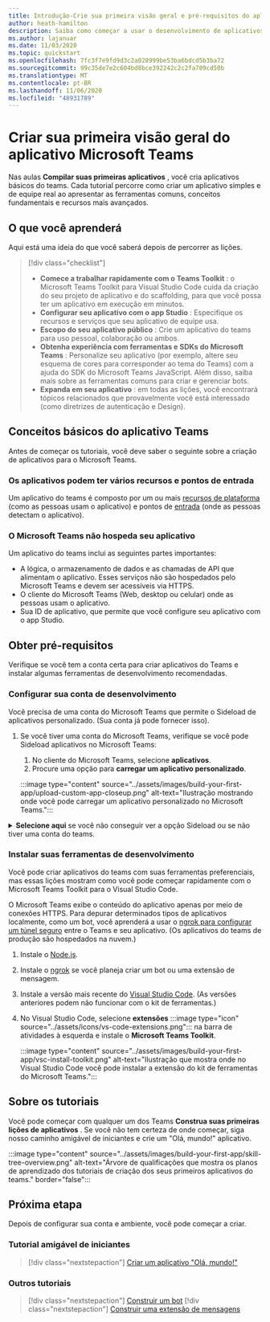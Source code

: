 ```yaml
---
title: Introdução-Crie sua primeira visão geral e pré-requisitos do aplicativo
author: heath-hamilton
description: Saiba como começar a usar o desenvolvimento de aplicativos do Microsoft Teams e configurar seu ambiente.
ms.author: lajanuar
ms.date: 11/03/2020
ms.topic: quickstart
ms.openlocfilehash: 7fc3f7e9fd9d3c2a028999be53ba6bdcd5b3ba72
ms.sourcegitcommit: 99c35de7e2c604bd8bce392242c2c2fa709cd50b
ms.translationtype: MT
ms.contentlocale: pt-BR
ms.lasthandoff: 11/06/2020
ms.locfileid: "48931789"
---
```

# <a name="build-your-first-microsoft-teams-app-overview"></a>Criar sua primeira visão geral do aplicativo Microsoft Teams

Nas aulas **Compilar suas primeiras aplicativos** , você cria aplicativos básicos do teams. Cada tutorial percorre como criar um aplicativo simples e de equipe real ao apresentar as ferramentas comuns, conceitos fundamentais e recursos mais avançados.

## <a name="what-youll-learn"></a>O que você aprenderá

Aqui está uma ideia do que você saberá depois de percorrer as lições.

> [!div class="checklist"]
  >
  > * **Comece a trabalhar rapidamente com o Teams Toolkit** : o Microsoft Teams Toolkit para Visual Studio Code cuida da criação do seu projeto de aplicativo e do scaffolding, para que você possa ter um aplicativo em execução em minutos.
  > * **Configurar seu aplicativo com o app Studio** : Especifique os recursos e serviços que seu aplicativo de equipe usa.
  > * **Escopo do seu aplicativo público** : Crie um aplicativo do teams para uso pessoal, colaboração ou ambos.
  > * **Obtenha experiência com ferramentas e SDKs do Microsoft Teams** : Personalize seu aplicativo (por exemplo, altere seu esquema de cores para corresponder ao tema do Teams) com a ajuda do SDK do Microsoft Teams JavaScript. Além disso, saiba mais sobre as ferramentas comuns para criar e gerenciar bots.
  > * **Expanda em seu aplicativo** : em todas as lições, você encontrará tópicos relacionados que provavelmente você está interessado (como diretrizes de autenticação e Design).

## <a name="teams-app-fundamentals"></a>Conceitos básicos do aplicativo Teams

Antes de começar os tutoriais, você deve saber o seguinte sobre a criação de aplicativos para o Microsoft Teams.

### <a name="apps-can-have-multiple-capabilities-and-entry-points"></a>Os aplicativos podem ter vários recursos e pontos de entrada

Um aplicativo do teams é composto por um ou mais [recursos de plataforma](../concepts/capabilities-overview.md) (como as pessoas usam o aplicativo) e pontos de [entrada](../concepts/extensibility-points.md) (onde as pessoas detectam o aplicativo).

### <a name="teams-doesnt-host-your-app"></a>O Microsoft Teams não hospeda seu aplicativo

Um aplicativo do teams inclui as seguintes partes importantes:

* A lógica, o armazenamento de dados e as chamadas de API que alimentam o aplicativo. Esses serviços não são hospedados pelo Microsoft Teams e devem ser acessíveis via HTTPS.
* O cliente do Microsoft Teams (Web, desktop ou celular) onde as pessoas usam o aplicativo.
* Sua ID de aplicativo, que permite que você configure seu aplicativo com o app Studio.

## <a name="get-prerequisites"></a>Obter pré-requisitos

Verifique se você tem a conta certa para criar aplicativos do Teams e instalar algumas ferramentas de desenvolvimento recomendadas.

### <a name="set-up-your-development-account"></a>Configurar sua conta de desenvolvimento

Você precisa de uma conta do Microsoft Teams que permite o Sideload de aplicativos personalizado. (Sua conta já pode fornecer isso).

1. Se você tiver uma conta do Microsoft Teams, verifique se você pode Sideload aplicativos no Microsoft Teams:
    1. No cliente do Microsoft Teams, selecione **aplicativos**.
    1. Procure uma opção para **carregar um aplicativo personalizado**.

    :::image type="content" source="../assets/images/build-your-first-app/upload-custom-app-closeup.png" alt-text="Ilustração mostrando onde você pode carregar um aplicativo personalizado no Microsoft Teams.":::

<!-- markdownlint-disable MD033 -->
<details>

<summary><b>Selecione aqui</b> se você não conseguir ver a opção Sideload ou se não tiver uma conta do teams.</summary>

Você pode obter uma conta de teste gratuita do teams que permite que o aplicativo Sideload ingresse no programa de desenvolvedor do 365 da Microsoft. (O processo de registro leva aproximadamente dois minutos.)

1. Vá para o [programa Microsoft 365 Developer](https://developer.microsoft.com/microsoft-365/dev-program).
1. Selecione **ingressar agora** e siga as instruções na tela.
1. Quando você chegar à tela de boas-vindas, selecione **Configurar a assinatura E5**.
1. Configurar sua conta de administrador. Após concluir, você verá uma tela como esta.
:::image type="content" source="../assets/images/build-your-first-app/dev-program-subscription.png" alt-text="Exemplo do que você vê após se inscrever no programa de desenvolvedor do Microsoft 365.":::
1. Faça logon no Microsoft Teams usando a conta de administrador que você acabou de configurar.
1. Verifique se agora você tem a opção **carregar um aplicativo personalizado** .

</details>

### <a name="install-your-development-tools"></a>Instalar suas ferramentas de desenvolvimento

Você pode criar aplicativos do teams com suas ferramentas preferenciais, mas essas lições mostram como você pode começar rapidamente com o Microsoft Teams Toolkit para o Visual Studio Code.

O Microsoft Teams exibe o conteúdo do aplicativo apenas por meio de conexões HTTPS. Para depurar determinados tipos de aplicativos localmente, como um bot, você aprenderá a usar o [ngrok para configurar um túnel seguro](../concepts/build-and-test/debug.md#locally-hosted) entre o Teams e seu aplicativo. (Os aplicativos do teams de produção são hospedados na nuvem.)

1. Instale o [Node.js](https://nodejs.org/en/).
1. Instale o [ngrok](https://ngrok.com/download) se você planeja criar um bot ou uma extensão de mensagem.
1. Instale a versão mais recente do [Visual Studio Code](https://code.visualstudio.com/download). (As versões anteriores podem não funcionar com o kit de ferramentas.)
1. No Visual Studio Code, selecione **extensões** :::image type="icon" source="../assets/icons/vs-code-extensions.png"::: na barra de atividades à esquerda e instale o **Microsoft Teams Toolkit**.

    :::image type="content" source="../assets/images/build-your-first-app/vsc-install-toolkit.png" alt-text="Ilustração que mostra onde no Visual Studio Code você pode instalar a extensão do kit de ferramentas do Microsoft Teams.":::

## <a name="about-the-tutorials"></a>Sobre os tutoriais

Você pode começar com qualquer um dos Teams **Construa suas primeiras lições de aplicativos** . Se você não tem certeza de onde começar, siga nosso caminho amigável de iniciantes e crie um "Olá, mundo!" aplicativo.

:::image type="content" source="../assets/images/build-your-first-app/skill-tree-overview.png" alt-text="Árvore de qualificações que mostra os planos de aprendizado dos tutoriais de criação dos seus primeiros aplicativos do teams." border="false":::

## <a name="next-step"></a>Próxima etapa

Depois de configurar sua conta e ambiente, você pode começar a criar.

### <a name="beginner-friendly-tutorial"></a>Tutorial amigável de iniciantes

> [!div class="nextstepaction"]
> [Criar um aplicativo "Olá, mundo!"](../build-your-first-app/build-and-run.md)

### <a name="other-tutorials"></a>Outros tutoriais

> [!div class="nextstepaction"]
> [Construir um bot](../build-your-first-app/build-bot.md)
> [!div class="nextstepaction"]
> [Construir uma extensão de mensagens](../build-your-first-app/build-messaging-extension.md)
